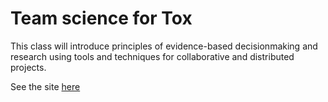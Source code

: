 # Team science for Tox 

This class will introduce principles of evidence-based decisionmaking and research using tools and techniques for collaborative and distributed projects. 

See the site [here](https://tis-lab.github.io/tox-class/)

